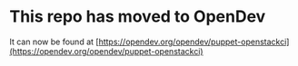 # This repo has moved to OpenDev

It can now be found at [https://opendev.org/opendev/puppet-openstackci](https://opendev.org/opendev/puppet-openstackci)
